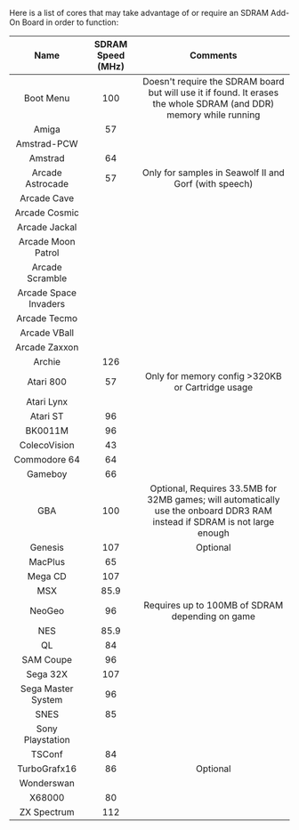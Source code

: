 Here is a list of cores that may take advantage of or require an SDRAM Add-On Board in order to function:

| Name | SDRAM Speed (MHz) | Comments |
|:---:|:---:|:---:|
| Boot Menu | 100 | Doesn't require the SDRAM board but will use it if found. It erases the whole SDRAM (and DDR) memory while running |
| Amiga | 57 | |
| Amstrad-PCW | |
| Amstrad | 64 | |
| Arcade Astrocade | 57 | Only for samples in Seawolf II and Gorf (with speech) |
| Arcade Cave | | 
| Arcade Cosmic | | 
| Arcade Jackal | | 
| Arcade Moon Patrol | |
| Arcade Scramble | |
| Arcade Space Invaders | |
| Arcade Tecmo | |
| Arcade VBall | |
| Arcade Zaxxon | |
| Archie | 126 | |
| Atari 800 | 57 | Only for memory config >320KB or Cartridge usage |
| Atari Lynx | |
| Atari ST | 96 | |
| BK0011M | 96 | |
| ColecoVision | 43 | |
| Commodore 64 | 64 | |
| Gameboy | 66 | |
| GBA | 100 | Optional, Requires 33.5MB for 32MB games; will automatically use the onboard DDR3 RAM instead if SDRAM is not large enough |
| Genesis | 107 | Optional |
| MacPlus | 65 | |
| Mega CD | 107 | |
| MSX | 85.9 | |
| NeoGeo | 96 | Requires up to 100MB of SDRAM depending on game |
| NES | 85.9 | |
| QL | 84 | |
| SAM Coupe | 96 | |
| Sega 32X | 107 | |
| Sega Master System | 96 | |
| SNES | 85 | |
| Sony Playstation | |
| TSConf | 84 | |
| TurboGrafx16 | 86 | Optional |
| Wonderswan | |
| X68000 | 80 | |
| ZX Spectrum | 112 | |

